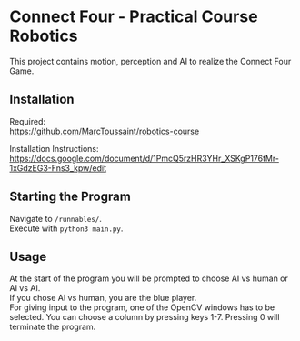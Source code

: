 # Connect Four - Practical Course Robotics

This project contains motion, perception and AI to realize the Connect Four Game.

## Installation

Required:  
https://github.com/MarcToussaint/robotics-course

Installation Instructions:   
https://docs.google.com/document/d/1PmcQ5rzHR3YHr_XSKgP176tMr-1xGdzEG3-Fns3_kpw/edit

## Starting the Program

Navigate to `/runnables/`.  
Execute with `python3 main.py`.

## Usage

At the start of the program you will be prompted to choose AI vs human or AI vs AI.   
If you chose AI vs human, you are the blue player.  
For giving input to the program, one of the OpenCV windows has to be selected. You can choose a column by pressing keys 1-7. Pressing 0 will terminate the program.


